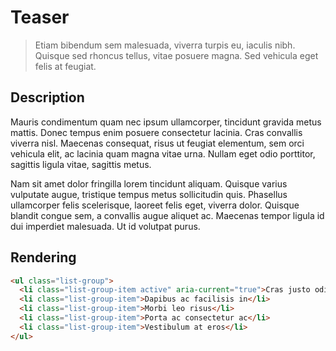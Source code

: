 # Teaser

> Etiam bibendum sem malesuada, viverra turpis eu, iaculis nibh. Quisque sed rhoncus tellus,
> vitae posuere magna. Sed vehicula eget felis at feugiat.

## Description

Mauris condimentum quam nec ipsum ullamcorper, tincidunt gravida metus mattis.
Donec tempus enim posuere consectetur lacinia. Cras convallis viverra nisl.
Maecenas consequat, risus ut feugiat elementum, sem orci vehicula elit, ac lacinia quam magna vitae urna.
Nullam eget odio porttitor, sagittis ligula vitae, sagittis metus.

Nam sit amet dolor fringilla lorem tincidunt aliquam.
Quisque varius vulputate augue, tristique tempus metus sollicitudin quis.
Phasellus ullamcorper felis scelerisque, laoreet felis eget, viverra dolor.
Quisque blandit congue sem, a convallis augue aliquet ac.
Maecenas tempor ligula id dui imperdiet malesuada. Ut id volutpat purus.

## Rendering

```html
<ul class="list-group">
  <li class="list-group-item active" aria-current="true">Cras justo odio</li>
  <li class="list-group-item">Dapibus ac facilisis in</li>
  <li class="list-group-item">Morbi leo risus</li>
  <li class="list-group-item">Porta ac consectetur ac</li>
  <li class="list-group-item">Vestibulum at eros</li>
</ul>
```
